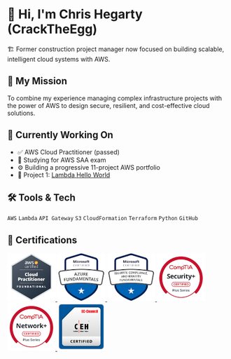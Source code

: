 # 👋 Hi, I'm Chris Hegarty (CrackTheEgg)

🏗️ Former construction project manager now focused on building scalable, intelligent cloud systems with AWS.

## 🧭 My Mission
To combine my experience managing complex infrastructure projects with the power of AWS to design secure, resilient, and cost-effective cloud solutions.

## 🌱 Currently Working On
- ✅ AWS Cloud Practitioner (passed)
- 🧠 Studying for AWS SAA exam
- ⚙️ Building a progressive 11-project AWS portfolio
- 🚀 Project 1: [Lambda Hello World](https://github.com/CrackTheEgg/aws-lambda-hello-world)

## 🛠 Tools & Tech
`AWS` `Lambda` `API Gateway` `S3` `CloudFormation` `Terraform` `Python` `GitHub`

<h2>📜 Certifications</h2>

<!-- ☁️ Cloud & Platforms -->

<a href="https://www.credly.com/badges/c352daae-90c4-453a-a241-2aef3c351894/public_url" target="blank">
  <img src="assets/aws-certified-cloud-practitioner.png" alt="AWS Certified Cloud Practitioner" width="110" height="110">

<a href="https://www.credly.com/badges/2c03d748-3465-4c32-b190-2c4458a5fdc0/public_url" target="_blank">
  <img src="assets/microsoft-certified-azure-fundamentals.png" alt="Azure Fundamentals" width="110" height="110">
</a>

<a href="https://www.credly.com/badges/415f6148-f8a6-4863-830d-c9e369ac77a1/public_url" target="_blank">
  <img src="assets/microsoft-certified-security-compliance-and-identity-fundamentals.png" alt="SC-900" width="110" height="110">
</a>

<!-- 🔐 Security & Networking -->
<a href="https://www.credly.com/badges/2c03d748-3465-4c32-b190-2c4458a5fdc0/public_url" target="_blank">
  <img src="assets/comptia-security-ce-certification.png" alt="Security+" width="110" height="110">
</a>

<a href="https://www.credly.com/badges/dace6b68-35b4-44ae-b37d-7707d9f89742/public_url" target="_blank">
  <img src="assets/comptia-network-ce-certification.1-3.png" alt="Network+" width="110" height="110">
</a>

<a href="assets/ECC-CEH-Certificate.pdf" target="_blank">
  <img src="assets/CEH_2E345519D3F7.png" alt="CEH" width="110" height="110">
</a>




